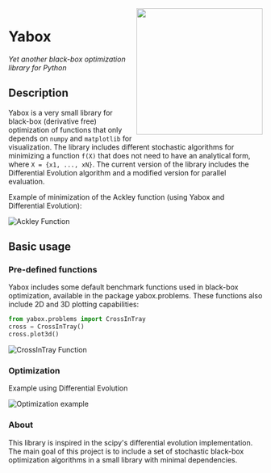 <img src='../master/docs/images/yabox.png?raw=true' width=250 align=right />

# Yabox

_Yet another black-box optimization library for Python_

## Description

Yabox is a very small library for black-box (derivative free) optimization of functions that only depends on `numpy` and `matplotlib` for visualization. The library includes different stochastic algorithms for minimizing a function `f(X)`  that does not need to have an analytical form, where `X = {x1, ..., xN}`.
The current version of the library includes the Differential Evolution algorithm and a modified version for parallel evaluation.

Example of minimization of the Ackley function (using Yabox and Differential Evolution):

![Ackley Function](../master/notebooks/img/ackley.gif?raw=true)

## Basic usage

### Pre-defined functions
Yabox includes some default benchmark functions used in black-box optimization, available in the package yabox.problems. These functions also include 2D and 3D plotting capabilities:

```python
from yabox.problems import CrossInTray
cross = CrossInTray()
cross.plot3d()
```
![CrossInTray Function](../master/docs/images/crossintray.png?raw=true)

### Optimization

Example using Differential Evolution

![Optimization example](../master/docs/images/opt_example.gif?raw=true)

### About

This library is inspired in the scipy's differential evolution implementation. The main goal of this project is to include a set of stochastic black-box optimization algorithms in a small library with minimal dependencies.

